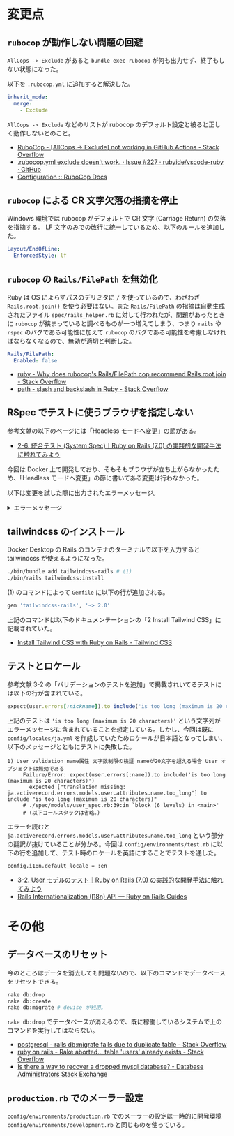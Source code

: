 # 変更点
## `rubocop` が動作しない問題の回避
`AllCops -> Exclude` があると `bundle exec rubocop` が何も出力せず、終了もしない状態になった。

以下を `.rubocop.yml` に追加すると解決した。

```yml
inherit_mode:
  merge:
    - Exclude
```

`AllCops -> Exclude` などのリストが rubocop のデフォルト設定と被ると正しく動作しないとのこと。

- [RuboCop - [AllCops -> Exclude] not working in GitHub Actions - Stack Overflow](https://stackoverflow.com/a/70818366)
- [.rubocop.yml exclude doesn't work. · Issue #227 · rubyide/vscode-ruby · GitHub](https://github.com/rubyide/vscode-ruby/issues/227)
- [Configuration :: RuboCop Docs](https://docs.rubocop.org/rubocop/configuration.html#merging-arrays-using-inherit_mode)

## `rubocop` による CR 文字欠落の指摘を停止
Windows 環境では rubocop がデフォルトで CR 文字 (Carriage Return) の欠落を指摘する。 LF 文字のみでの改行に統一しているため、以下のルールを追加した。

```yml
Layout/EndOfLine:
  EnforcedStyle: lf
```

## `rubocop` の `Rails/FilePath` を無効化
Ruby は OS によらずパスのデリミタに `/` を使っているので、わざわざ `Rails.root.join()` を使う必要はない。また `Rails/FilePath` の指摘は自動生成されたファイル `spec/rails_helper.rb` に対して行われたが、問題があったときに `rubocop` が挟まっていると調べるものが一つ増えてしまう、つまり `rails` や `rspec` のバグである可能性に加えて `rubocop` のバグである可能性を考慮しなければならなくなるので、無効が適切と判断した。

```yml
Rails/FilePath:
  Enabled: false
```

- [ruby - Why does rubocop's Rails/FilePath cop recommend Rails.root.join - Stack Overflow](https://stackoverflow.com/questions/48026807/why-does-rubocops-rails-filepath-cop-recommend-rails-root-join)
- [path - slash and backslash in Ruby - Stack Overflow](https://stackoverflow.com/questions/7173000/slash-and-backslash-in-ruby)

## RSpec でテストに使うブラウザを指定しない
参考文献の以下のページには「Headless モードへ変更」の節がある。

- [2-6. 統合テスト (System Spec)｜Ruby on Rails (7.0) の実践的な開発手法に触れてみよう](https://zenn.dev/tmasuyama1114/books/ab51fea5d5f659/viewer/558883#headless-%E3%83%A2%E3%83%BC%E3%83%89%E3%81%B8%E5%A4%89%E6%9B%B4)

今回は Docker 上で開発しており、そもそもブラウザが立ち上がらなかったため、「Headless モードへ変更」の節に書いてある変更は行わなかった。

以下は変更を試した際に出力されたエラーメッセージ。

<details>
<summary>エラーメッセージ</summary>

```
# bin/rspec spec/system/home_spec.rb
Running via Spring preloader in process 178

Home
  トップページの検証
2023-02-24 07:09:01 WARN Selenium [:logger_info] Details on how to use and modify Selenium logger:
  https://selenium.dev/documentation/webdriver/troubleshooting/logging#ruby

2023-02-24 07:09:01 WARN Selenium [DEPRECATION] [:capabilities] The :capabilities parameter for Selenium::WebDriver::Chrome::Driver is deprecated. Use :options argument with an instance of Selenium::WebDriver::Chrome::Driver instead.
2023-02-24 07:09:01 WARN Selenium [DEPRECATION] [:capabilities] The :capabilities parameter for Selenium::WebDriver::Chrome::Driver is deprecated. Use :options argument with an instance of Selenium::WebDriver::Chrome::Driver instead.
    Home#top という文字列が表示される (FAILED - 1)

Failures:

  1) Home トップページの検証 Home#top という文字列が表示される
     Got 0 failures and 2 other errors:

     1.1) Failure/Error: visit '/'

          Webdrivers::BrowserNotFound:
            Failed to determine Chrome binary location.
          # /usr/local/bundle/gems/webdrivers-5.2.0/lib/webdrivers/chrome_finder.rb:21:in `location'
          # /usr/local/bundle/gems/webdrivers-5.2.0/lib/webdrivers/chrome_finder.rb:10:in `version'
          # /usr/local/bundle/gems/webdrivers-5.2.0/lib/webdrivers/chromedriver.rb:51:in `browser_version'
          # /usr/local/bundle/gems/webdrivers-5.2.0/lib/webdrivers/chromedriver.rb:142:in `browser_build_version'
          # /usr/local/bundle/gems/webdrivers-5.2.0/lib/webdrivers/chromedriver.rb:32:in `latest_version'
          # /usr/local/bundle/gems/webdrivers-5.2.0/lib/webdrivers/common.rb:122:in `download_version'
          # /usr/local/bundle/gems/webdrivers-5.2.0/lib/webdrivers/common.rb:134:in `correct_binary?'
          # /usr/local/bundle/gems/webdrivers-5.2.0/lib/webdrivers/common.rb:91:in `update'
          # /usr/local/bundle/gems/webdrivers-5.2.0/lib/webdrivers/chromedriver.rb:156:in `block in <main>'
          # /usr/local/bundle/gems/selenium-webdriver-4.8.1/lib/selenium/webdriver/common/service.rb:103:in `binary_path'
          # /usr/local/bundle/gems/selenium-webdriver-4.8.1/lib/selenium/webdriver/common/service.rb:74:in `initialize'
          # /usr/local/bundle/gems/selenium-webdriver-4.8.1/lib/selenium/webdriver/common/service.rb:32:in `new'
          # /usr/local/bundle/gems/selenium-webdriver-4.8.1/lib/selenium/webdriver/common/service.rb:32:in `chrome'
          # /usr/local/bundle/gems/selenium-webdriver-4.8.1/lib/selenium/webdriver/chrome/driver.rb:35:in `initialize'
          # /usr/local/bundle/gems/selenium-webdriver-4.8.1/lib/selenium/webdriver/common/driver.rb:47:in `new'
          # /usr/local/bundle/gems/selenium-webdriver-4.8.1/lib/selenium/webdriver/common/driver.rb:47:in `for'
          # /usr/local/bundle/gems/selenium-webdriver-4.8.1/lib/selenium/webdriver.rb:88:in `for'
          # /usr/local/bundle/gems/capybara-3.38.0/lib/capybara/selenium/driver.rb:83:in `browser'
          # /usr/local/bundle/gems/capybara-3.38.0/lib/capybara/selenium/driver.rb:104:in `visit'
          # /usr/local/bundle/gems/capybara-3.38.0/lib/capybara/session.rb:280:in `visit'
          # /usr/local/bundle/gems/capybara-3.38.0/lib/capybara/dsl.rb:52:in `call'
          # /usr/local/bundle/gems/capybara-3.38.0/lib/capybara/dsl.rb:52:in `visit'
          # ./spec/system/home_spec.rb:14:in `block (3 levels) in <main>'
          # /usr/local/bundle/gems/spring-commands-rspec-1.0.4/lib/spring/commands/rspec.rb:18:in `load'
          # /usr/local/bundle/gems/spring-commands-rspec-1.0.4/lib/spring/commands/rspec.rb:18:in `call'
          # -e:1:in `<main>'

     1.2) Failure/Error: raise BrowserNotFound, 'Failed to determine Chrome binary location.'

          Webdrivers::BrowserNotFound:
            Failed to determine Chrome binary location.
          # /usr/local/bundle/gems/webdrivers-5.2.0/lib/webdrivers/chrome_finder.rb:21:in `location'
          # /usr/local/bundle/gems/webdrivers-5.2.0/lib/webdrivers/chrome_finder.rb:10:in `version'
          # /usr/local/bundle/gems/webdrivers-5.2.0/lib/webdrivers/chromedriver.rb:51:in `browser_version'
          # /usr/local/bundle/gems/webdrivers-5.2.0/lib/webdrivers/chromedriver.rb:142:in `browser_build_version'
          # /usr/local/bundle/gems/webdrivers-5.2.0/lib/webdrivers/chromedriver.rb:32:in `latest_version'
          # /usr/local/bundle/gems/webdrivers-5.2.0/lib/webdrivers/common.rb:122:in `download_version'
          # /usr/local/bundle/gems/webdrivers-5.2.0/lib/webdrivers/common.rb:134:in `correct_binary?'
          # /usr/local/bundle/gems/webdrivers-5.2.0/lib/webdrivers/common.rb:91:in `update'
          # /usr/local/bundle/gems/webdrivers-5.2.0/lib/webdrivers/chromedriver.rb:156:in `block in <main>'
          # /usr/local/bundle/gems/selenium-webdriver-4.8.1/lib/selenium/webdriver/common/service.rb:103:in `binary_path'
          # /usr/local/bundle/gems/selenium-webdriver-4.8.1/lib/selenium/webdriver/common/service.rb:74:in `initialize'
          # /usr/local/bundle/gems/selenium-webdriver-4.8.1/lib/selenium/webdriver/common/service.rb:32:in `new'
          # /usr/local/bundle/gems/selenium-webdriver-4.8.1/lib/selenium/webdriver/common/service.rb:32:in `chrome'
          # /usr/local/bundle/gems/selenium-webdriver-4.8.1/lib/selenium/webdriver/chrome/driver.rb:35:in `initialize'
          # /usr/local/bundle/gems/selenium-webdriver-4.8.1/lib/selenium/webdriver/common/driver.rb:47:in `new'
          # /usr/local/bundle/gems/selenium-webdriver-4.8.1/lib/selenium/webdriver/common/driver.rb:47:in `for'
          # /usr/local/bundle/gems/selenium-webdriver-4.8.1/lib/selenium/webdriver.rb:88:in `for'
          # /usr/local/bundle/gems/capybara-3.38.0/lib/capybara/selenium/driver.rb:83:in `browser'
          # /usr/local/bundle/gems/capybara-3.38.0/lib/capybara/selenium/driver.rb:161:in `save_screenshot'
          # /usr/local/bundle/gems/capybara-3.38.0/lib/capybara/session.rb:747:in `block in save_screenshot'
          # /usr/local/bundle/gems/capybara-3.38.0/lib/capybara/session.rb:747:in `save_screenshot'
          # /usr/local/bundle/gems/spring-commands-rspec-1.0.4/lib/spring/commands/rspec.rb:18:in `load'
          # /usr/local/bundle/gems/spring-commands-rspec-1.0.4/lib/spring/commands/rspec.rb:18:in `call'
          # -e:1:in `<main>'

Finished in 0.54242 seconds (files took 2.86 seconds to load)
1 example, 1 failure

Failed examples:

rspec ./spec/system/home_spec.rb:13 # Home トップページの検証 Home#top という文字列が表示される
```

</details>

## tailwindcss のインストール
Docker Desktop の Rails のコンテナのターミナルで以下を入力すると tailwindcss が使えるようになった。

```sh
./bin/bundle add tailwindcss-rails # (1)
./bin/rails tailwindcss:install
```

(1) のコマンドによって `Gemfile` に以下の行が追加される。

```ruby
gem 'tailwindcss-rails', '~> 2.0'
```

上記のコマンドは以下のドキュメンテーションの「2 Install Tailwind CSS」に記載されていた。

- [Install Tailwind CSS with Ruby on Rails - Tailwind CSS](https://tailwindcss.com/docs/guides/ruby-on-rails)

## テストとロケール
参考文献 3-2 の「バリデーションのテストを追加」で掲載されいてるテストには以下の行が含まれている。

```ruby
expect(user.errors[:nickname]).to include('is too long (maximum is 20 characters)')
```

上記のテストは `'is too long (maximum is 20 characters)'` という文字列がエラーメッセージに含まれていることを想定している。しかし、今回は既に `config/locales/ja.yml` を作成していたためロケールが日本語となってしまい、以下のメッセージとともにテストに失敗した。

```
1) User validation name属性 文字数制限の検証 nameが20文字を超える場合 User オブジェクトは無効である
     Failure/Error: expect(user.errors[:name]).to include('is too long (maximum is 20 characters)')
       expected ["translation missing: ja.activerecord.errors.models.user.attributes.name.too_long"] to include "is too long (maximum is 20 characters)"
     # ./spec/models/user_spec.rb:39:in `block (6 levels) in <main>'
     # (以下コールスタックは省略。)
```

エラーを読むと `ja.activerecord.errors.models.user.attributes.name.too_long` という部分の翻訳が抜けていることが分かる。今回は `config/environments/test.rb` に以下の行を追加して、テスト時のロケールを英語にすることでテストを通した。

```
config.i18n.default_locale = :en
```

- [3-2. User モデルのテスト｜Ruby on Rails (7.0) の実践的な開発手法に触れてみよう](https://zenn.dev/tmasuyama1114/books/ab51fea5d5f659/viewer/94919e#%E3%83%90%E3%83%AA%E3%83%87%E3%83%BC%E3%82%B7%E3%83%A7%E3%83%B3%E3%81%AE%E3%83%86%E3%82%B9%E3%83%88%E3%82%92%E8%BF%BD%E5%8A%A0)
- [Rails Internationalization (I18n) API — Ruby on Rails Guides](https://guides.rubyonrails.org/i18n.html#translations-for-active-record-models)

# その他
## データベースのリセット
今のところはデータを消去しても問題ないので、以下のコマンドでデータベースをリセットできる。

```sh
rake db:drop
rake db:create
rake db:migrate # devise が利用。
```

`rake db:drop` でデータベースが消えるので、既に稼働しているシステムで上のコマンドを実行してはならない。

- [postgresql - rails db:migrate fails due to duplicate table - Stack Overflow](https://stackoverflow.com/questions/62119399/rails-dbmigrate-fails-due-to-duplicate-table)
- [ruby on rails - Rake aborted... table 'users' already exists - Stack Overflow](https://stackoverflow.com/questions/7874330/rake-aborted-table-users-already-exists)
- [Is there a way to recover a dropped mysql database? - Database Administrators Stack Exchange](https://dba.stackexchange.com/questions/23251/is-there-a-way-to-recover-a-dropped-mysql-database)

## `production.rb` でのメーラー設定
`config/environments/production.rb` でのメーラーの設定は一時的に開発環境 `config/environments/development.rb` と同じものを使っている。
